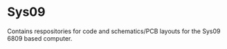 # Sys09 

Contains respositories for code and schematics/PCB layouts for the Sys09 6809 based computer. 
